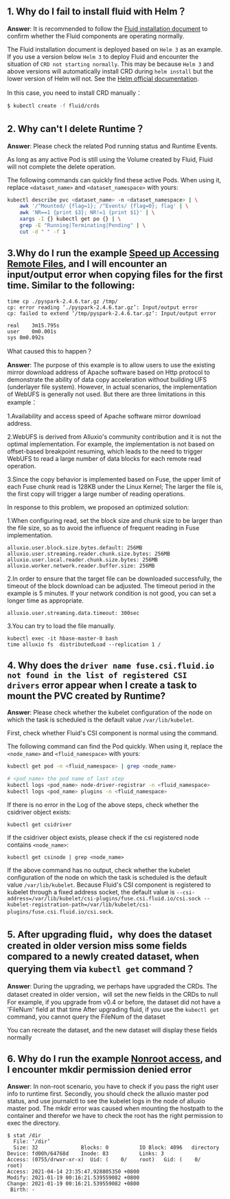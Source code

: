 ## 1. Why do I fail to install fluid with Helm？

**Answer**: It is recommended to follow the [Fluid installation document](./install.md) to confirm whether the Fluid components are operating normally.

The Fluid installation document is deployed based on `Helm 3` as an example. If you use a version below `Helm 3` to deploy Fluid and encounter the situation of `CRD not starting normally`. This may be because `Helm 3` and above versions will automatically install CRD during `helm install` but the lower version of Helm will not. See the [Helm official documentation](https://helm.sh/docs/chart_best_practices/custom_resource_definitions/).

In this case, you need to install CRD manually：
```bash
$ kubectl create -f fluid/crds
```

## 2. Why can't I delete Runtime？

**Answer**: Please check the related Pod running status and Runtime Events.

As long as any active Pod is still using the Volume created by Fluid, Fluid will not complete the delete operation.

The following commands can quickly find these active Pods. When using it, replace `<dataset_name>` and `<dataset_namespace>` with yours:
```bash
kubectl describe pvc <dataset_name> -n <dataset_namespace> | \
	awk '/^Mounted/ {flag=1}; /^Events/ {flag=0}; flag' | \
	awk 'NR==1 {print $3}; NR!=1 {print $1}' | \
	xargs -I {} kubectl get po {} | \
	grep -E "Running|Terminating|Pending" | \
	cut -d " " -f 1
```


## 3.Why do I run the example [Speed up Accessing Remote Files](../samples/accelerate_data_accessing.md), and I will encounter an input/output error when copying files for the first time. Similar to the following:

```
time cp ./pyspark-2.4.6.tar.gz /tmp/
cp: error reading ‘./pyspark-2.4.6.tar.gz’: Input/output error
cp: failed to extend ‘/tmp/pyspark-2.4.6.tar.gz’: Input/output error

real	3m15.795s
user	0m0.001s
sys	0m0.092s
```

What caused this to happen？

**Answer**: The purpose of this example is to allow users to use the existing mirror download address of Apache software based on Http protocol to demonstrate the ability of data copy acceleration without building UFS (underlayer file system). However, in actual scenarios, the implementation of WebUFS is generally not used. But there are three limitations in this example：

1.Availability and access speed of Apache software mirror download address.

2.WebUFS is derived from Alluxio's community contribution and it is not the optimal implementation. For example, the implementation is not based on offset-based breakpoint resuming, which leads to the need to trigger WebUFS to read a large number of data blocks for each remote read operation.

3.Since the copy behavior is implemented based on Fuse, the upper limit of each Fuse chunk read is 128KB under the Linux Kernel; The larger the file is, the first copy will trigger a large number of reading operations.

In response to this problem, we proposed an optimized solution:

1.When configuring read, set the block size and chunk size to be larger than the file size, so as to avoid the influence of frequent reading in Fuse implementation.

```
alluxio.user.block.size.bytes.default: 256MB
alluxio.user.streaming.reader.chunk.size.bytes: 256MB
alluxio.user.local.reader.chunk.size.bytes: 256MB
alluxio.worker.network.reader.buffer.size: 256MB
```

2.In order to ensure that the target file can be downloaded successfully, the timeout of the block download can be adjusted. The timeout period in the example is 5 minutes. If your network condition is not good, you can set a longer time as appropriate.

```
alluxio.user.streaming.data.timeout: 300sec
```

3.You can try to load the file manually.

```
kubectl exec -it hbase-master-0 bash
time alluxio fs  distributedLoad --replication 1 /
```

## 4. Why does the `driver name fuse.csi.fluid.io not found in the list of registered CSI drivers` error appear when I create a task to mount the PVC created by Runtime?

**Answer**: Please check whether the kubelet configuration of the node on which the task is scheduled is the default value `/var/lib/kubelet`.

First, check whether Fluid's CSI component is normal using the command.

The following command can find the Pod quickly. When using it, replace the `<node_name>` and `<fluid_namespace>` with yours:
```bash
kubectl get pod -n <fluid_namespace> | grep <node_name>

# <pod_name> the pod name of last step
kubectl logs <pod_name> node-driver-registrar -n <fluid_namespace>
kubectl logs <pod_name> plugins -n <fluid_namespace>
```

If there is no error in the Log of the above steps, check whether the csidriver object exists:
```
kubectl get csidriver
```
If the csidriver object exists, please check if the csi registered node contains `<node_name>`:
```
kubectl get csinode | grep <node_name>
```
If the above command has no output, check whether the kubelet configuration of the node on which the task is scheduled is the default value `/var/lib/kubelet`. Because Fluid's CSI component is registered to kubelet through a fixed address socket, the default value is `--csi-address=/var/lib/kubelet/csi-plugins/fuse.csi.fluid.io/csi.sock --kubelet-registration-path=/var/lib/kubelet/csi-plugins/fuse.csi.fluid.io/csi.sock`.

## 5. After upgrading fluid，why does the dataset created in older version miss some fields compared to a newly created dataset, when querying them via `kubectl get` command？

**Answer**: During the upgrading, we perhaps have upgraded the CRDs. The dataset created in older version，will set the new fields in the CRDs to null
For example, if you upgrade from v0.4 or before, the dataset did not have a 'FileNum' field at that time
After upgrading fluid, if you use the `kubectl get` command, you cannot query the FileNum of the dataset

You can recreate the dataset, and the new dataset will display these fields normally

## 6. Why do I run the example [Nonroot access](../samples/nonroot_access.md), and I  encounter mkdir permission denied error

**Answer**: In non-root scenario, you have to check if you pass the right user info to runtime first. Secondly, you should 
check the alluxio master pod status, and use journalctl to see the kubelet logs in the node of alluxio master pod. The mkdir 
error was caused when mounting the hostpath to the container and therefor we have to check the root has the right permission to exec the directory.
```
$ stat /dir
  File: ‘/dir’
  Size: 32              Blocks: 0          IO Block: 4096   directory
Device: fd00h/64768d    Inode: 83          Links: 3
Access: (0755/drwxr-xr-x)  Uid: (    0/    root)   Gid: (    0/    root)
Access: 2021-04-14 23:35:47.928805350 +0800
Modify: 2021-01-19 00:16:21.539559082 +0800
Change: 2021-01-19 00:16:21.539559082 +0800
 Birth: -

```
